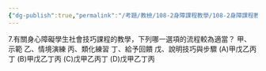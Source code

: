 ```yaml
---
{"dg-publish":true,"permalink":"/考題/教檢/108-2身障課程教學/108-2身障課程教學-第1大題第7題/","tags":["考題","題目","未完"]}
---
```


7.有關身心障礙學生社會技巧課程的教學，下列哪一選項的流程較為適當？
甲、示範
乙、情境演練
丙、類化練習
丁、給予回饋
戊、說明技巧與步驟
(A)甲戊乙丙丁 (B)甲戊乙丁丙 (C)戊甲乙丙丁 (D)戊甲乙丁丙
